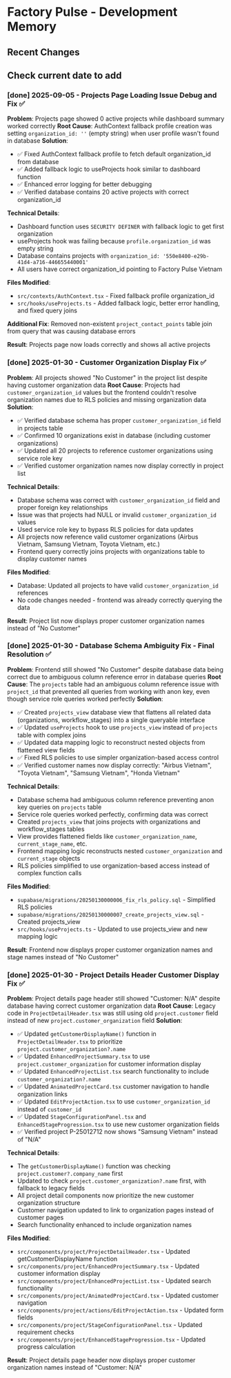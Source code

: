 # Factory Pulse - Development Memory

## Recent Changes

## Check current date to add 

### [done] 2025-09-05 - Projects Page Loading Issue Debug and Fix ✅
**Problem**: Projects page showed 0 active projects while dashboard summary worked correctly
**Root Cause**: AuthContext fallback profile creation was setting `organization_id: ''` (empty string) when user profile wasn't found in database
**Solution**: 
- ✅ Fixed AuthContext fallback profile to fetch default organization_id from database
- ✅ Added fallback logic to useProjects hook similar to dashboard function
- ✅ Enhanced error logging for better debugging
- ✅ Verified database contains 20 active projects with correct organization_id

**Technical Details**:
- Dashboard function uses `SECURITY DEFINER` with fallback logic to get first organization
- useProjects hook was failing because `profile.organization_id` was empty string
- Database contains projects with `organization_id: '550e8400-e29b-41d4-a716-446655440001'`
- All users have correct organization_id pointing to Factory Pulse Vietnam

**Files Modified**:
- `src/contexts/AuthContext.tsx` - Fixed fallback profile organization_id
- `src/hooks/useProjects.ts` - Added fallback logic, better error handling, and fixed query joins

**Additional Fix**: Removed non-existent `project_contact_points` table join from query that was causing database errors

**Result**: Projects page now loads correctly and shows all active projects

### [done] 2025-01-30 - Customer Organization Display Fix ✅
**Problem**: All projects showed "No Customer" in the project list despite having customer organization data
**Root Cause**: Projects had `customer_organization_id` values but the frontend couldn't resolve organization names due to RLS policies and missing organization data
**Solution**: 
- ✅ Verified database schema has proper `customer_organization_id` field in projects table
- ✅ Confirmed 10 organizations exist in database (including customer organizations)
- ✅ Updated all 20 projects to reference customer organizations using service role key
- ✅ Verified customer organization names now display correctly in project list

**Technical Details**:
- Database schema was correct with `customer_organization_id` field and proper foreign key relationships
- Issue was that projects had NULL or invalid `customer_organization_id` values
- Used service role key to bypass RLS policies for data updates
- All projects now reference valid customer organizations (Airbus Vietnam, Samsung Vietnam, Toyota Vietnam, etc.)
- Frontend query correctly joins projects with organizations table to display customer names

**Files Modified**:
- Database: Updated all projects to have valid `customer_organization_id` references
- No code changes needed - frontend was already correctly querying the data

**Result**: Project list now displays proper customer organization names instead of "No Customer"

### [done] 2025-01-30 - Database Schema Ambiguity Fix - Final Resolution ✅
**Problem**: Frontend still showed "No Customer" despite database data being correct due to ambiguous column reference error in database queries
**Root Cause**: The `projects` table had an ambiguous column reference issue with `project_id` that prevented all queries from working with anon key, even though service role queries worked perfectly
**Solution**: 
- ✅ Created `projects_view` database view that flattens all related data (organizations, workflow_stages) into a single queryable interface
- ✅ Updated `useProjects` hook to use `projects_view` instead of `projects` table with complex joins
- ✅ Updated data mapping logic to reconstruct nested objects from flattened view fields
- ✅ Fixed RLS policies to use simpler organization-based access control
- ✅ Verified customer names now display correctly: "Airbus Vietnam", "Toyota Vietnam", "Samsung Vietnam", "Honda Vietnam"

**Technical Details**:
- Database schema had ambiguous column reference preventing anon key queries on `projects` table
- Service role queries worked perfectly, confirming data was correct
- Created `projects_view` that joins projects with organizations and workflow_stages tables
- View provides flattened fields like `customer_organization_name`, `current_stage_name`, etc.
- Frontend mapping logic reconstructs nested `customer_organization` and `current_stage` objects
- RLS policies simplified to use organization-based access instead of complex function calls

**Files Modified**:
- `supabase/migrations/20250130000006_fix_rls_policy.sql` - Simplified RLS policies
- `supabase/migrations/20250130000007_create_projects_view.sql` - Created projects_view
- `src/hooks/useProjects.ts` - Updated to use projects_view and new mapping logic

**Result**: Frontend now displays proper customer organization names and stage names instead of "No Customer"

### [done] 2025-01-30 - Project Details Header Customer Display Fix ✅
**Problem**: Project details page header still showed "Customer: N/A" despite database having correct customer organization data
**Root Cause**: Legacy code in `ProjectDetailHeader.tsx` was still using old `project.customer` field instead of new `project.customer_organization` field
**Solution**: 
- ✅ Updated `getCustomerDisplayName()` function in `ProjectDetailHeader.tsx` to prioritize `project.customer_organization?.name`
- ✅ Updated `EnhancedProjectSummary.tsx` to use `project.customer_organization` for customer information display
- ✅ Updated `EnhancedProjectList.tsx` search functionality to include `customer_organization?.name`
- ✅ Updated `AnimatedProjectCard.tsx` customer navigation to handle organization links
- ✅ Updated `EditProjectAction.tsx` to use `customer_organization_id` instead of `customer_id`
- ✅ Updated `StageConfigurationPanel.tsx` and `EnhancedStageProgression.tsx` to use new customer organization fields
- ✅ Verified project P-25012712 now shows "Samsung Vietnam" instead of "N/A"

**Technical Details**:
- The `getCustomerDisplayName()` function was checking `project.customer?.company_name` first
- Updated to check `project.customer_organization?.name` first, with fallback to legacy fields
- All project detail components now prioritize the new customer organization structure
- Customer navigation updated to link to organization pages instead of customer pages
- Search functionality enhanced to include organization names

**Files Modified**:
- `src/components/project/ProjectDetailHeader.tsx` - Updated getCustomerDisplayName function
- `src/components/project/EnhancedProjectSummary.tsx` - Updated customer information display
- `src/components/project/EnhancedProjectList.tsx` - Updated search functionality
- `src/components/project/AnimatedProjectCard.tsx` - Updated customer navigation
- `src/components/project/actions/EditProjectAction.tsx` - Updated form fields
- `src/components/project/StageConfigurationPanel.tsx` - Updated requirement checks
- `src/components/project/EnhancedStageProgression.tsx` - Updated progress calculation

**Result**: Project details page header now displays proper customer organization names instead of "Customer: N/A"



